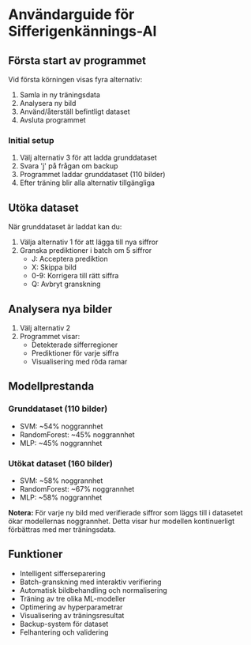 # Användarguide för Sifferigenkännings-AI

## Första start av programmet
Vid första körningen visas fyra alternativ:
1. Samla in ny träningsdata
2. Analysera ny bild
3. Använd/återställ befintligt dataset
4. Avsluta programmet

### Initial setup
1. Välj alternativ 3 för att ladda grunddataset
2. Svara 'j' på frågan om backup
3. Programmet laddar grunddataset (110 bilder)
4. Efter träning blir alla alternativ tillgängliga

## Utöka dataset
När grunddataset är laddat kan du:
1. Välja alternativ 1 för att lägga till nya siffror
2. Granska prediktioner i batch om 5 siffror
   - J: Acceptera prediktion
   - X: Skippa bild
   - 0-9: Korrigera till rätt siffra
   - Q: Avbryt granskning
   
## Analysera nya bilder
1. Välj alternativ 2
2. Programmet visar:
   - Detekterade sifferregioner
   - Prediktioner för varje siffra
   - Visualisering med röda ramar

## Modellprestanda

### Grunddataset (110 bilder)
- SVM: ~54% noggrannhet
- RandomForest: ~45% noggrannhet
- MLP: ~45% noggrannhet

### Utökat dataset (160 bilder)
- SVM: ~58% noggrannhet
- RandomForest: ~67% noggrannhet
- MLP: ~58% noggrannhet

**Notera:**    För varje ny bild med verifierade siffror som läggs till i datasetet ökar modellernas noggrannhet. 
               Detta visar hur modellen kontinuerligt förbättras med mer träningsdata.

## Funktioner
- Intelligent sifferseparering
- Batch-granskning med interaktiv verifiering
- Automatisk bildbehandling och normalisering
- Träning av tre olika ML-modeller
- Optimering av hyperparametrar
- Visualisering av träningsresultat
- Backup-system för dataset
- Felhantering och validering